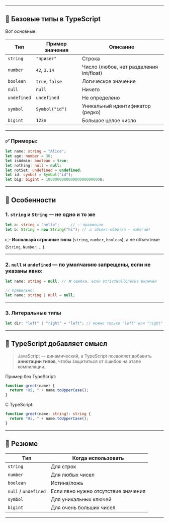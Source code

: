 
---

## 🔢 Базовые типы в TypeScript

Вот основные:

| Тип         | Пример значения | Описание                                |
| ----------- | --------------- | --------------------------------------- |
| `string`    | `"привет"`      | Строка                                  |
| `number`    | `42`, `3.14`    | Число (любое, нет разделения int/float) |
| `boolean`   | `true`, `false` | Логическое значение                     |
| `null`      | `null`          | Ничего                                  |
| `undefined` | `undefined`     | Не определено                           |
| `symbol`    | `Symbol("id")`  | Уникальный идентификатор (редко)        |
| `bigint`    | `123n`          | Большое целое число                     |

---

### ✅ Примеры:

```ts
let name: string = "Alice";
let age: number = 30;
let isAdmin: boolean = true;
let nothing: null = null;
let notSet: undefined = undefined;
let id: symbol = Symbol("id");
let big: bigint = 100000000000000000000000n;
```

---

## 🧊 Особенности

### 1. `string` и `String` — не одно и то же

```ts
let a: string = "hello";     // ✅ правильно
let b: String = new String("hi"); // ⚠️ объект-обёртка — избегай!
```

👉 **Используй строчные типы** (`string`, `number`, `boolean`), а не объектные (`String`, `Number`, ...).

---

### 2. `null` и `undefined` — по умолчанию запрещены, если не указаны явно:

```ts
let name: string = null; // ❌ ошибка, если strictNullChecks включён

// Правильно:
let name: string | null = null;
```

---

### 3. Литеральные типы

```ts
let dir: "left" | "right" = "left"; // можно только "left" или "right"
```

---

## 🧠 TypeScript добавляет смысл

> JavaScript — динамический, а TypeScript позволяет добавить **аннотации типов**, чтобы защититься от ошибок на этапе компиляции.

Пример без TypeScript:

```js
function greet(name) {
  return "Hi, " + name.toUpperCase();
}
```

С TypeScript:

```ts
function greet(name: string): string {
  return "Hi, " + name.toUpperCase();
}
```

---

## 📌 Резюме

| Тип                  | Когда использовать                  |
| -------------------- | ----------------------------------- |
| `string`             | Для строк                           |
| `number`             | Для любых чисел                     |
| `boolean`            | Истина/ложь                         |
| `null` / `undefined` | Если явно нужно отсутствие значения |
| `symbol`             | Для уникальных ключей               |
| `bigint`             | Для очень больших чисел             |

---
